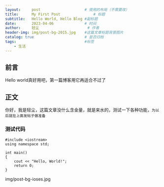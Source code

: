 ```yaml
---
layout:     post   				    # 使用的布局（不需要改）
title:      My First Post 				# 标题 
subtitle:   Hello World, Hello Blog #副标题
date:       2023-04-06 				# 时间
author:     轻尘 						# 作者
header-img: img/post-bg-2015.jpg 	#这篇文章标题背景图片
catalog: true 						# 是否归档
tags:								#标签
    - 生活
---
```


## 前言

Hello world真好用吧，第一篇博客用它再适合不过了

## 正文

你好，我是轻尘，这篇文章没什么含金量，就是来水的，测试一下各种功能，`为以后就在上面发帖子做准备`

### 测试代码

```	objc
#include <iostream>
using namespace std;
 
int main() 
{
    cout << "Hello, World!";
    return 0;
}
```
img/post-bg-ioses.jpg
